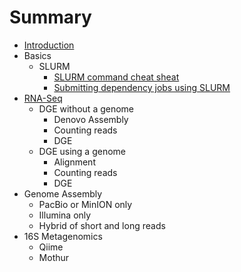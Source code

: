 # Summary

* [Introduction](README.md)
* Basics
  * SLURM
    * [SLURM command cheat sheat](Basic/slurm-cheatsheat.md)
    * [Submitting dependency jobs using SLURM](Basic/slurm-dependency.md)
* [RNA-Seq](RNA-Seq.md)
  * DGE without a genome
    * Denovo Assembly
    * Counting reads
    * DGE
  * DGE using a genome
    * Alignment
    * Counting reads
    * DGE
* Genome Assembly
    * PacBio or MinION only
    * Illumina only
    * Hybrid of short and long reads
* 16S Metagenomics
    * Qiime
    * Mothur


